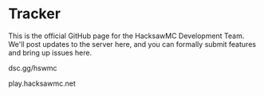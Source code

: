# Tracker
This is the official GitHub page for the HacksawMC Development Team. We'll post updates to the server here, and you can formally submit features and bring up issues here.

dsc.gg/hswmc

play.hacksawmc.net

